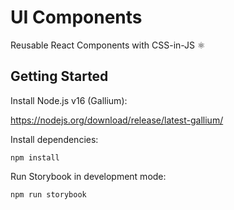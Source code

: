 # UI Components

Reusable React Components with CSS-in-JS ⚛️

## Getting Started

Install Node.js v16 (Gallium):

https://nodejs.org/download/release/latest-gallium/

Install dependencies:

```shell script
npm install
```

Run Storybook in development mode:

```shell script
npm run storybook
```
